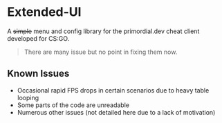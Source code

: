 # Extended-UI
A ~~simple~~ menu and config library for the primordial.dev cheat client developed for CS:GO.
> There are many issue but no point in fixing them now.

## Known Issues
- Occasional rapid FPS drops in certain scenarios due to heavy table looping
- Some parts of the code are unreadable
- Numerous other issues (not detailed here due to a lack of motivation)
